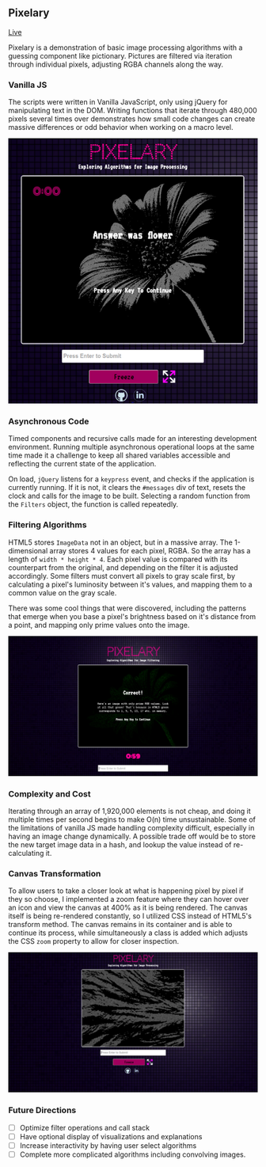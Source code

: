 ## Pixelary

[Live](https://nvizzutti.github.io/pixelary)

Pixelary is a demonstration of basic image processing algorithms with a guessing component like pictionary. Pictures are filtered via iteration through individual pixels, adjusting RGBA channels along the way.

### Vanilla JS

The scripts were written in Vanilla JavaScript, only using jQuery for manipulating text in the DOM. Writing functions that iterate through 480,000 pixels several times over demonstrates how small code changes can create massive differences or odd behavior when working on a macro level.

![home](images/pixelary.png)

### Asynchronous Code

Timed components and recursive calls made for an interesting development environment. Running multiple asynchronous operational loops at the same time made it a challenge to keep all shared variables accessible and reflecting the current state of the application.

On load, `jQuery` listens for a `keypress` event, and checks if the application is currently running. If it is not, it clears the `#messages` div of text, resets the clock and calls for the image to be built. Selecting a random function from the `Filters` object, the function is called repeatedly.

### Filtering Algorithms

HTML5 stores `ImageData` not in an object, but in a massive array. The 1-dimensional array stores 4 values for each pixel, RGBA. So the array has a length of `width * height * 4`. Each pixel value is compared with its counterpart from the original, and depending on the filter it is adjusted accordingly. Some filters must convert all pixels to gray scale first, by calculating a pixel's luminosity between it's values, and mapping them to a common value on the gray scale.

There was some cool things that were discovered, including the patterns that emerge when you base a pixel's brightness based on it's distance from a point, and mapping only prime values onto the image.

![home](images/pixelary2.png)

### Complexity and Cost

Iterating through an array of 1,920,000 elements is not cheap, and doing it multiple times per second begins to make O(n) time unsustainable. Some of the limitations of vanilla JS made handling complexity difficult, especially in having an image change dynamically. A possible trade off would be to store the new target image data in a hash, and lookup the value instead of re-calculating it.

### Canvas Transformation

To allow users to take a closer look at what is happening pixel by pixel if they so choose, I implemented a zoom feature where they can hover over an icon and view the canvas at 400% as it is being rendered. The canvas itself is being re-rendered constantly, so I utilized CSS instead of HTML5's transform method. The canvas remains in its container and is able to continue its process, while simultaneously a class is added which adjusts the CSS `zoom` property to allow for closer inspection.

![home](images/pixelary3.png)

### Future Directions

- [ ] Optimize filter operations and call stack
- [ ] Have optional display of visualizations and explanations
- [ ] Increase interactivity by having user select algorithms
- [ ] Complete more complicated algorithms including convolving images.
